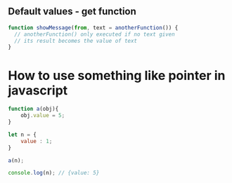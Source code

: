 ## Default values - get function
```javascript
function showMessage(from, text = anotherFunction()) {
  // anotherFunction() only executed if no text given
  // its result becomes the value of text
}
```

# How to use something like pointer in javascript
```javascript
function a(obj){
	obj.value = 5;
}

let n = {
	value : 1;
}

a(n);

console.log(n); // {value: 5}
```
